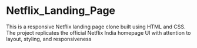 # Netflix_Landing_Page
This is a responsive Netflix landing page clone built using HTML and CSS. The project replicates the official Netflix India homepage UI with attention to layout, styling, and responsiveness
